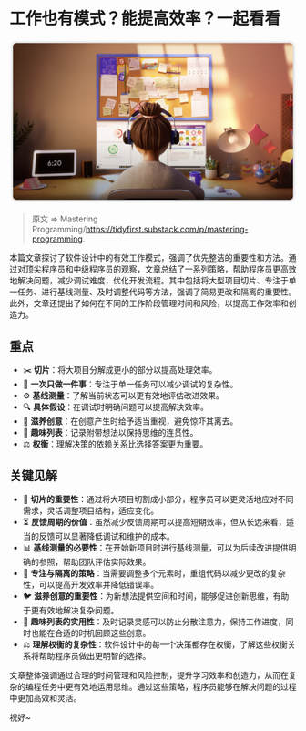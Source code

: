 # 工作也有模式？能提高效率？一起看看

![工作模式](./images/working-mode.png)

> 原文 => Mastering Programming/<https://tidyfirst.substack.com/p/mastering-programming>.

本篇文章探讨了软件设计中的有效工作模式，强调了优先整洁的重要性和方法。通过对顶尖程序员和中级程序员的观察，文章总结了一系列策略，帮助程序员更高效地解决问题，减少调试难度，优化开发流程。其中包括将大型项目切片、专注于单一任务、进行基线测量、及时调整代码等方法，强调了简易更改和隔离的重要性。此外，文章还提出了如何在不同的工作阶段管理时间和风险，以提高工作效率和创造力。

## 重点

- ✂️ **切片**：将大项目分解成更小的部分以提高处理效率。
- 🧩 **一次只做一件事**：专注于单一任务可以减少调试的复杂性。
- ⚙️ **基线测量**：了解当前状态可以更有效地评估改进效果。
- 🔍 **具体假设**：在调试时明确问题可以提高解决效率。
- 🦅 **滋养创意**：在创意产生时给予适当重视，避免惊吓其离去。
- 🎯 **趣味列表**：记录附带想法以保持思维的连贯性。
- ⚖️ **权衡**：理解决策的依赖关系比选择答案更为重要。

## 关键见解

- 📏 **切片的重要性**：通过将大项目切割成小部分，程序员可以更灵活地应对不同需求，灵活调整项目结构，适应变化。
- ⏳ **反馈周期的价值**：虽然减少反馈周期可以提高短期效率，但从长远来看，适当的反馈可以显著降低调试和维护的成本。
- 📊 **基线测量的必要性**：在开始新项目时进行基线测量，可以为后续改进提供明确的参照，帮助团队评估实际效果。
- 🔄 **专注与隔离的策略**：当需要调整多个元素时，重组代码以减少更改的复杂性，可以提高开发效率并降低错误率。
- 🐦 **滋养创意的重要性**：为新想法提供空间和时间，能够促进创新思维，有助于更有效地解决复杂问题。
- 📝 **趣味列表的实用性**：及时记录灵感可以防止分散注意力，保持工作进度，同时也能在合适的时机回顾这些创意。
- ⚖️ **理解权衡的复杂性**：软件设计中的每一个决策都存在权衡，了解这些权衡关系将帮助程序员做出更明智的选择。

文章整体强调通过合理的时间管理和风险控制，提升学习效率和创造力，从而在复杂的编程任务中更有效地运用思维。通过这些策略，程序员能够在解决问题的过程中更加高效和灵活。

祝好~
